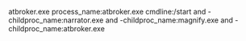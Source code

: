 atbroker.exe
process_name:atbroker.exe cmdline:/start and -childproc_name:narrator.exe and -childproc_name:magnify.exe and -childproc_name:atbroker.exe
